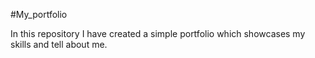 #My_portfolio

In this repository I have created a simple portfolio which showcases my skills and tell about me.
